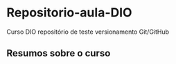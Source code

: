 # Repositorio-aula-DIO
Curso DIO repositório de teste versionamento Git/GitHub

## Resumos sobre o curso
